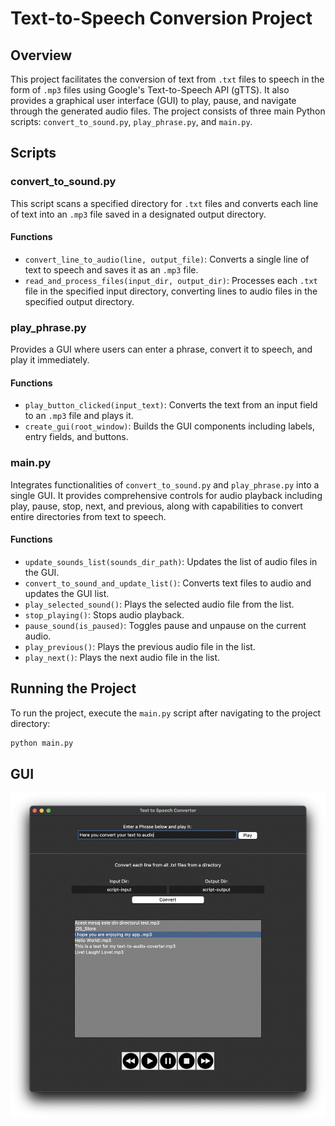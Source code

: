 # Text-to-Speech Conversion Project

## Overview

This project facilitates the conversion of text from `.txt` files to speech in the form of `.mp3` files using Google's Text-to-Speech API (gTTS). It also provides a graphical user interface (GUI) to play, pause, and navigate through the generated audio files. The project consists of three main Python scripts: `convert_to_sound.py`, `play_phrase.py`, and `main.py`.

## Scripts

### convert_to_sound.py

This script scans a specified directory for `.txt` files and converts each line of text into an `.mp3` file saved in a designated output directory.

#### Functions

- `convert_line_to_audio(line, output_file)`: Converts a single line of text to speech and saves it as an `.mp3` file.
- `read_and_process_files(input_dir, output_dir)`: Processes each `.txt` file in the specified input directory, converting lines to audio files in the specified output directory.

### play_phrase.py

Provides a GUI where users can enter a phrase, convert it to speech, and play it immediately.

#### Functions

- `play_button_clicked(input_text)`: Converts the text from an input field to an `.mp3` file and plays it.
- `create_gui(root_window)`: Builds the GUI components including labels, entry fields, and buttons.

### main.py

Integrates functionalities of `convert_to_sound.py` and `play_phrase.py` into a single GUI. It provides comprehensive controls for audio playback including play, pause, stop, next, and previous, along with capabilities to convert entire directories from text to speech.

#### Functions

- `update_sounds_list(sounds_dir_path)`: Updates the list of audio files in the GUI.
- `convert_to_sound_and_update_list()`: Converts text files to audio and updates the GUI list.
- `play_selected_sound()`: Plays the selected audio file from the list.
- `stop_playing()`: Stops audio playback.
- `pause_sound(is_paused)`: Toggles pause and unpause on the current audio.
- `play_previous()`: Plays the previous audio file in the list.
- `play_next()`: Plays the next audio file in the list.

## Running the Project

To run the project, execute the `main.py` script after navigating to the project directory:

```bash
python main.py
```

## GUI

![App GUI](images/gui.png)
